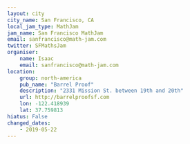 ```yaml
---
layout: city
city_name: San Francisco, CA
local_jam_type: MathJam
jam_name: San Francisco MathJam
email: sanfrancisco@math-jam.com
twitter: SFMathsJam
organiser:
    name: Isaac
    email: sanfrancisco@math-jam.com
location:
    group: north-america
    pub_name: "Barrel Proof"
    description: "2331 Mission St. between 19th and 20th"
    url: http://barrelproofsf.com
    lon: -122.418939
    lat: 37.759813
hiatus: False
changed_dates:
    - 2019-05-22
---
```

